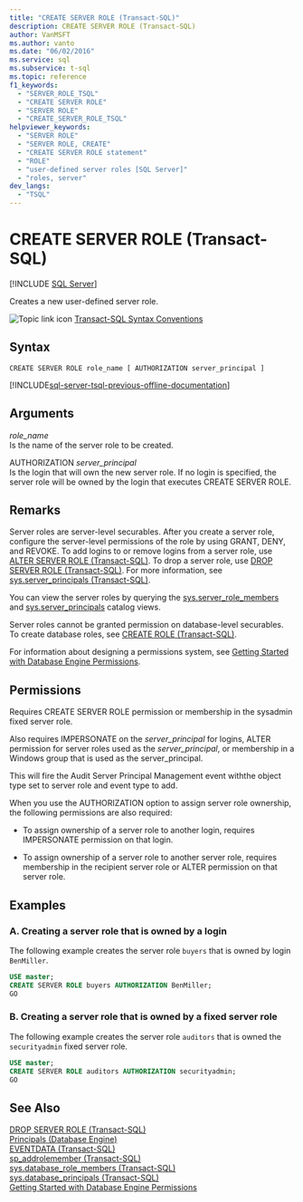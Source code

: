 ```yaml
---
title: "CREATE SERVER ROLE (Transact-SQL)"
description: CREATE SERVER ROLE (Transact-SQL)
author: VanMSFT
ms.author: vanto
ms.date: "06/02/2016"
ms.service: sql
ms.subservice: t-sql
ms.topic: reference
f1_keywords:
  - "SERVER_ROLE_TSQL"
  - "CREATE SERVER ROLE"
  - "SERVER ROLE"
  - "CREATE_SERVER_ROLE_TSQL"
helpviewer_keywords:
  - "SERVER ROLE"
  - "SERVER ROLE, CREATE"
  - "CREATE SERVER ROLE statement"
  - "ROLE"
  - "user-defined server roles [SQL Server]"
  - "roles, server"
dev_langs:
  - "TSQL"
---
```

# CREATE SERVER ROLE (Transact-SQL)
[!INCLUDE [SQL Server](../../includes/applies-to-version/sqlserver.md)]

  Creates a new user-defined server role.  
  
 ![Topic link icon](../../database-engine/configure-windows/media/topic-link.gif "Topic link icon") [Transact-SQL Syntax Conventions](../../t-sql/language-elements/transact-sql-syntax-conventions-transact-sql.md)  
  
## Syntax  
  
```syntaxsql  
CREATE SERVER ROLE role_name [ AUTHORIZATION server_principal ]  
```  
  
[!INCLUDE[sql-server-tsql-previous-offline-documentation](../../includes/sql-server-tsql-previous-offline-documentation.md)]

## Arguments
 *role_name*  
 Is the name of the server role to be created.  
  
 AUTHORIZATION *server_principal*  
 Is the login that will own the new server role. If no login is specified, the server role will be owned by the login that executes CREATE SERVER ROLE.  
  
## Remarks  
 Server roles are server-level securables. After you create a server role, configure the server-level permissions of the role by using GRANT, DENY, and REVOKE. To add logins to or remove logins from a server role, use [ALTER SERVER ROLE &#40;Transact-SQL&#41;](../../t-sql/statements/alter-server-role-transact-sql.md). To drop a server role, use [DROP SERVER ROLE &#40;Transact-SQL&#41;](../../t-sql/statements/drop-server-role-transact-sql.md). For more information, see [sys.server_principals &#40;Transact-SQL&#41;](../../relational-databases/system-catalog-views/sys-server-principals-transact-sql.md).  
  
 You can view the server roles by querying the [sys.server_role_members](../../relational-databases/system-catalog-views/sys-server-role-members-transact-sql.md) and [sys.server_principals](../../relational-databases/system-catalog-views/sys-server-principals-transact-sql.md) catalog views.  
  
 Server roles cannot be granted permission on database-level securables. To create database roles, see [CREATE ROLE &#40;Transact-SQL&#41;](../../t-sql/statements/create-role-transact-sql.md).  
  
 For information about designing a permissions system, see [Getting Started with Database Engine Permissions](../../relational-databases/security/authentication-access/getting-started-with-database-engine-permissions.md).  
  
## Permissions  
 Requires CREATE SERVER ROLE permission or membership in the sysadmin fixed server role.  
  
 Also requires IMPERSONATE on the *server_principal* for logins, ALTER permission for server roles used as the *server_principal*, or membership in a Windows group that is used as the server_principal.  
  
 This will fire the Audit Server Principal Management event withthe object type set to server role and event type to add.  
  
 When you use the AUTHORIZATION option to assign server role ownership, the following permissions are also required:  
  
-   To assign ownership of a server role to another login, requires IMPERSONATE permission on that login.  
  
-   To assign ownership of a server role to another server role, requires membership in the recipient server role or ALTER permission on that server role.  
  
## Examples  
  
### A. Creating a server role that is owned by a login  
 The following example creates the server role `buyers` that is owned by login `BenMiller`.  
  
```sql  
USE master;  
CREATE SERVER ROLE buyers AUTHORIZATION BenMiller;  
GO  
```  
  
### B. Creating a server role that is owned by a fixed server role  
 The following example creates the server role `auditors` that is owned the `securityadmin` fixed server role.  
  
```sql  
USE master;  
CREATE SERVER ROLE auditors AUTHORIZATION securityadmin;  
GO  
```  
  
## See Also  
 [DROP SERVER ROLE &#40;Transact-SQL&#41;](../../t-sql/statements/drop-server-role-transact-sql.md)   
 [Principals &#40;Database Engine&#41;](../../relational-databases/security/authentication-access/principals-database-engine.md)   
 [EVENTDATA &#40;Transact-SQL&#41;](../../t-sql/functions/eventdata-transact-sql.md)   
 [sp_addrolemember &#40;Transact-SQL&#41;](../../relational-databases/system-stored-procedures/sp-addrolemember-transact-sql.md)   
 [sys.database_role_members &#40;Transact-SQL&#41;](../../relational-databases/system-catalog-views/sys-database-role-members-transact-sql.md)   
 [sys.database_principals &#40;Transact-SQL&#41;](../../relational-databases/system-catalog-views/sys-database-principals-transact-sql.md)   
 [Getting Started with Database Engine Permissions](../../relational-databases/security/authentication-access/getting-started-with-database-engine-permissions.md)  
  
  

